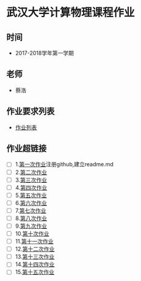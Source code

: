# 武汉大学计算物理课程作业

## 时间
- 2017-2018学年第一学期

## 老师
- 蔡浩

## 作业要求列表
- [作业列表]()

## 作业超链接
- [ ] 1.[第一次作业]()注册github,建立readme.md
- [ ] 2.[第二次作业]()
- [ ] 3.[第三次作业]()
- [ ] 4.[第四次作业]()
- [ ] 5.[第五次作业]()
- [ ] 6.[第六次作业]()
- [ ] 7.[第七次作业]()
- [ ] 8.[第八次作业]()
- [ ] 9.[第九次作业]()
- [ ] 10.[第十次作业]()
- [ ] 11.[第十一次作业]()
- [ ] 12.[第十二次作业]()
- [ ] 13.[第十三次作业]()
- [ ] 14.[第十四次作业]()
- [ ] 15.[第十五次作业]()
